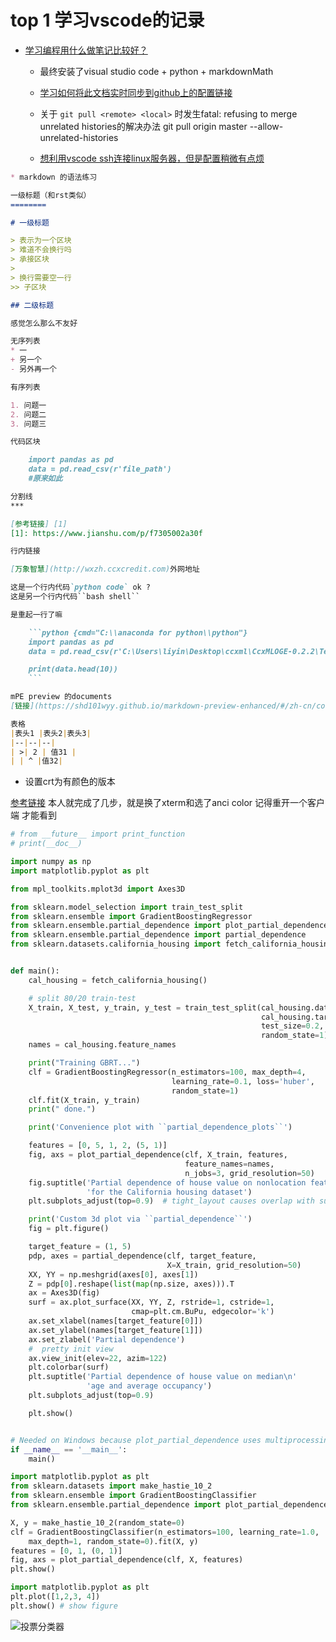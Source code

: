 # top 1 学习vscode的记录

* [学习编程用什么做笔记比较好？](https://www.zhihu.com/question/21438053)

  * 最终安装了visual studio code + python + markdownMath

  * [学习如何将此文档实时同步到github上的配置链接](https://blog.csdn.net/jjf09/article/details/76100665)
  * 关于 ``git pull <remote> <local>`` 时发生fatal: refusing to merge unrelated histories的解决办法
  git pull origin master --allow-unrelated-histories

  * [想利用vscode ssh连接linux服务器，但是配置稍微有点烦](https://www.cnblogs.com/learn21cn/p/6189023.html)

``` markdown
* markdown 的语法练习

一级标题（和rst类似）
========

# 一级标题

> 表示为一个区块
> 难道不会换行吗
> 承接区块
>
> 换行需要空一行
>> 子区块

## 二级标题

感觉怎么那么不友好

无序列表
* 一
+ 另一个
- 另外再一个

有序列表

1. 问题一
2. 问题二
3. 问题三

代码区块

    import pandas as pd
    data = pd.read_csv(r'file_path')
    #原来如此

分割线
***

[参考链接] [1]
[1]: https://www.jianshu.com/p/f7305002a30f

行内链接

[万象智慧](http://wxzh.ccxcredit.com)外网地址

这是一个行内代码`python code` ok ?
这是另一个行内代码``bash shell``

是重起一行了嘛

    ```python {cmd="C:\\anaconda for python\\python"}
    import pandas as pd
    data = pd.read_csv(r'C:\Users\liyin\Desktop\ccxml\CcxMLOGE-0.2.2\TestUnit\Bugkun.csv')

    print(data.head(10))
    ```

mPE preview 的documents
[链接](https://shd101wyy.github.io/markdown-preview-enhanced/#/zh-cn/code-chunk)

表格
|表头1 |表头2|表头3|
|--|--|--|
| >| 2 | 值31 |
| | ^ |值32|
```

* 设置crt为有颜色的版本

[参考链接](https://jingyan.baidu.com/article/a681b0dec6c0783b1943467e.html) 
本人就完成了几步，就是换了xterm和选了anci color
记得重开一个客户端 才能看到

```python {cmd=true matplotlib=true}
# from __future__ import print_function
# print(__doc__)

import numpy as np
import matplotlib.pyplot as plt

from mpl_toolkits.mplot3d import Axes3D

from sklearn.model_selection import train_test_split
from sklearn.ensemble import GradientBoostingRegressor
from sklearn.ensemble.partial_dependence import plot_partial_dependence
from sklearn.ensemble.partial_dependence import partial_dependence
from sklearn.datasets.california_housing import fetch_california_housing


def main():
    cal_housing = fetch_california_housing()

    # split 80/20 train-test
    X_train, X_test, y_train, y_test = train_test_split(cal_housing.data,
                                                        cal_housing.target,
                                                        test_size=0.2,
                                                        random_state=1)
    names = cal_housing.feature_names

    print("Training GBRT...")
    clf = GradientBoostingRegressor(n_estimators=100, max_depth=4,
                                    learning_rate=0.1, loss='huber',
                                    random_state=1)
    clf.fit(X_train, y_train)
    print(" done.")

    print('Convenience plot with ``partial_dependence_plots``')

    features = [0, 5, 1, 2, (5, 1)]
    fig, axs = plot_partial_dependence(clf, X_train, features,
                                       feature_names=names,
                                       n_jobs=3, grid_resolution=50)
    fig.suptitle('Partial dependence of house value on nonlocation features\n'
                 'for the California housing dataset')
    plt.subplots_adjust(top=0.9)  # tight_layout causes overlap with suptitle

    print('Custom 3d plot via ``partial_dependence``')
    fig = plt.figure()

    target_feature = (1, 5)
    pdp, axes = partial_dependence(clf, target_feature,
                                   X=X_train, grid_resolution=50)
    XX, YY = np.meshgrid(axes[0], axes[1])
    Z = pdp[0].reshape(list(map(np.size, axes))).T
    ax = Axes3D(fig)
    surf = ax.plot_surface(XX, YY, Z, rstride=1, cstride=1,
                           cmap=plt.cm.BuPu, edgecolor='k')
    ax.set_xlabel(names[target_feature[0]])
    ax.set_ylabel(names[target_feature[1]])
    ax.set_zlabel('Partial dependence')
    #  pretty init view
    ax.view_init(elev=22, azim=122)
    plt.colorbar(surf)
    plt.suptitle('Partial dependence of house value on median\n'
                 'age and average occupancy')
    plt.subplots_adjust(top=0.9)

    plt.show()


# Needed on Windows because plot_partial_dependence uses multiprocessing
if __name__ == '__main__':
    main()
```

```python {cmd=true matplotlib=true}
import matplotlib.pyplot as plt
from sklearn.datasets import make_hastie_10_2
from sklearn.ensemble import GradientBoostingClassifier
from sklearn.ensemble.partial_dependence import plot_partial_dependence

X, y = make_hastie_10_2(random_state=0)
clf = GradientBoostingClassifier(n_estimators=100, learning_rate=1.0,
    max_depth=1, random_state=0).fit(X, y)
features = [0, 1, (0, 1)]
fig, axs = plot_partial_dependence(clf, X, features)
plt.show()
```

```python {cmd=true matplotlib=true}
import matplotlib.pyplot as plt
plt.plot([1,2,3, 4])
plt.show() # show figure
```

![投票分类器]()